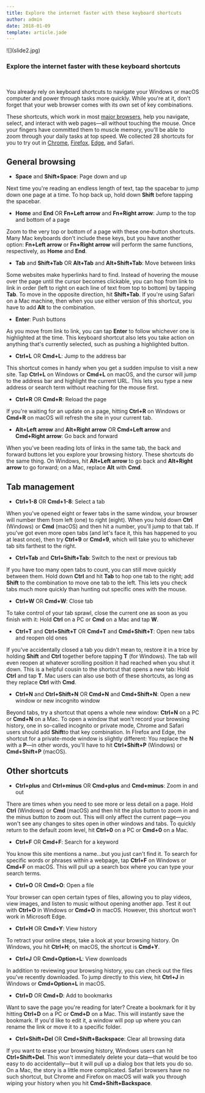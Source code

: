 ```yaml
---
title: Explore the internet faster with these keyboard shortcuts
author: admin
date: 2018-01-09
template: article.jade
---
```



<div class="col-12 article-col order-1">![](slide2.jpg)</div>

<div class="col-12 article-col article-descr">

<div class="entry-content t-center">
<h3 class='article-heading'>
Explore the internet faster with these keyboard shortcuts
</h3>
<br>
<p>You already rely on keyboard shortcuts to navigate your Windows or macOS computer and power through tasks more quickly. While you're at it, don't forget that your web browser comes with its own set of key combinations.</p>
<span class="more"></span>
<p>These shortcuts, which work in most <a href="https://www.popsci.com/speed-up-your-web-browser">major browsers</a>, help you navigate, select, and interact with web pages—all without touching the mouse. Once your fingers have committed them to muscle memory, you'll be able to zoom through your daily tasks at top speed. We collected 28 shortcuts for you to try out in <a href="https://www.popsci.com/advanced-google-chrome-hacks">Chrome</a>, <a href="https://www.popsci.com/advanced-firefox-hacks">Firefox</a>, <a href="https://www.popsci.com/microsoft-edge-features">Edge</a>, and Safari.</p>
</div><div class="st-block markdown  text-left  " style=""><div class="st-page-break" id="page-2"></div><h2>General browsing</h2>

<ul>
<li><b>Space</b> and <strong>Shift+Space</strong>: Page down and up</li>
</ul>

<p>Next time you're reading an endless length of text, tap the spacebar to jump down one page at a time. To hop back up, hold down <strong>Shift</strong> before tapping the spacebar.</p>

<ul>
<li><strong>Home</strong> and <strong>End</strong> OR <strong>Fn+Left arrow</strong> and <strong>Fn+Right arrow</strong>: Jump to the top and bottom of a page</li>
</ul>

<p>Zoom to the very top or bottom of a page with these one-button shortcuts. Many Mac keyboards don't include these keys, but you have another option: <strong>Fn+Left arrow</strong> or <strong>Fn+Right arrow</strong> will perform the same functions, respectively, as <strong>Home</strong> and <strong>End</strong>.</p>

<ul>
<li><strong>Tab</strong> and <strong>Shift+Tab</strong> OR  <strong>Alt+Tab</strong> and <strong>Alt+Shift+Tab</strong>: Move between links</li>
</ul>

<p>Some websites make hyperlinks hard to find. Instead of hovering the mouse over the page until the cursor becomes clickable, you can hop from link to link in order (left to right on each line of text from top to bottom) by tapping <strong>Tab</strong>. To move in the opposite direction, hit <strong>Shift+Tab</strong>. If you're using Safari on a Mac machine, then when you use either version of this shortcut, you have to add <strong>Alt</strong> to the combination.</p>

<ul>
<li><strong>Enter</strong>: Push buttons</li>
</ul>

<p>As you move from link to link, you can tap <strong>Enter</strong> to follow whichever one is highlighted at the time. This keyboard shortcut also lets you take action on anything that's currently selected, such as pushing a highlighted button.</p>

<ul>
<li><strong>Ctrl+L</strong> OR <strong>Cmd+L</strong>: Jump to the address bar</li>
</ul>

<p>This shortcut comes in handy when you get a sudden impulse to visit a new site. Tap <strong>Ctrl+L</strong> on Windows or <strong>Cmd+L</strong> on macOS, and the cursor will jump to the address bar and highlight the current URL. This lets you type a new address or search term without reaching for the mouse first.</p>

<ul>
<li><strong>Ctrl+R</strong> OR <strong>Cmd+R</strong>: Reload the page</li>
</ul>

<p>If you're waiting for an update on a page, hitting <strong>Ctrl+R</strong> on Windows or <strong>Cmd+R</strong> on macOS will refresh the site in your current tab.</p>

<ul>
<li><strong>Alt+Left arrow</strong> and <strong>Alt+Right arrow</strong> OR <strong>Cmd+Left arrow</strong> and <strong>Cmd+Right arrow</strong>: Go back and forward</li>
</ul>

<p>When you've been reading lots of links in the same tab, the back and forward buttons let you explore your browsing history. These shortcuts do the same thing. On Windows, hit <strong>Alt+Left arrow</strong> to go back and <strong>Alt+Right arrow</strong> to go forward; on a Mac, replace <strong>Alt</strong> with <strong>Cmd</strong>.</p>
</div><div class="st-block markdown  text-left  " style=""><div class="st-page-break" id="page-3"></div><h2>Tab management</h2>

<ul>
<li><strong>Ctrl+1-8</strong> OR <strong>Cmd+1-8</strong>: Select a tab</li>
</ul>

<p>When you've opened eight or fewer tabs in the same window, your browser will number them from left (one) to right (eight). When you hold down <strong>Ctrl</strong> (Windows) or <strong>Cmd</strong> (macOS) and then hit a number, you'll jump to that tab. If you've got even more open tabs (and let's face it, this has happened to you at least once), then try <strong>Ctrl+9</strong> or <strong>Cmd+9</strong>, which will take you to whichever tab sits farthest to the right.</p>

<ul>
<li><strong>Ctrl+Tab</strong> and <strong>Ctrl+Shift+Tab</strong>: Switch to the next or previous tab</li>
</ul>

<p>If you have too many open tabs to count, you can still move quickly between them. Hold down <strong>Ctrl</strong> and hit <strong>Tab</strong> to hop one tab to the right; add <strong>Shift</strong> to the combination to move one tab to the left. This lets you check tabs much more quickly than hunting out specific ones with the mouse.</p>

<ul>
<li><strong>Ctrl+W</strong> OR <strong>Cmd+W</strong>: Close tab</li>
</ul>

<p>To take control of your tab sprawl, close the current one as soon as you finish with it: Hold <strong>Ctrl</strong> on a PC or <strong>Cmd</strong> on a Mac and tap <strong>W</strong>.</p>

<ul>
<li><strong>Ctrl+T</strong> and <strong>Ctrl+Shift+T</strong> OR <strong>Cmd+T</strong> and <strong>Cmd+Shift+T</strong>: Open new tabs and reopen old ones</li>
</ul>

<p>If you've accidentally closed a tab you didn't mean to, restore it in a trice by holding <strong>Shift</strong> and <strong>Ctrl</strong> together before tapping <strong>T</strong> (for Windows). The tab will even reopen at whatever scrolling position it had reached when you shut it down. This is a helpful cousin to the shortcut that opens a new tab: Hold <strong>Ctrl</strong> and tap <strong>T</strong>. Mac users can also use both of these shortcuts, as long as they replace <strong>Ctrl</strong> with <strong>Cmd</strong>.</p>

<ul>
<li><strong>Ctrl+N</strong> and <strong>Ctrl+Shift+N</strong> OR <strong>Cmd+N</strong> and <strong>Cmd+Shift+N</strong>: Open a new window or new incognito window</li>
</ul>

<p>Beyond tabs, try a shortcut that opens a whole new window: <strong>Ctrl+N</strong> on a PC or <strong>Cmd+N</strong> on a Mac. To open a window that won't record your browsing history, one in so-called incognito or private mode, Chrome and Safari users should add <strong>Shift</strong>to that key combination. In FIrefox and Edge, the shortcut for a private-mode window is slightly different: You replace the <strong>N</strong> with a <strong>P</strong>—in other words, you'll have to hit <strong>Ctrl+Shift+P</strong> (Windows) or <strong>Cmd+Shift+P</strong> (macOS).</p>
</div><div class="st-block markdown  text-left  " style=""><div class="st-page-break" id="page-4"></div><h2>Other shortcuts</h2>

<ul>
<li><strong>Ctrl+plus</strong> and <strong>Ctrl+minus</strong> OR <strong>Cmd+plus</strong> and <strong>Cmd+minus</strong>: Zoom in and out</li>
</ul>

<p>There are times when you need to see more or less detail on a page. Hold <strong>Ctrl</strong> (Windows) or <strong>Cmd</strong> (macOS) and then hit the plus button to zoom in and the minus button to zoom out. This will only affect the current page—you won't see any changes to sites open in other windows and tabs. To quickly return to the default zoom level, hit <strong>Ctrl+0</strong> on a PC or <strong>Cmd+0</strong> on a Mac.</p>

<ul>
<li><strong>Ctrl+F</strong> OR <strong>Cmd+F</strong>: Search for a keyword</li>
</ul>

<p>You know this site mentions a name...but you just can't find it. To search for specific words or phrases within a webpage, tap <strong>Ctrl+F</strong> on Windows or <strong>Cmd+F</strong> on macOS. This will pull up a search box where you can type your search terms.</p>

<ul>
<li><strong>Ctrl+O</strong> OR <strong>Cmd+O</strong>: Open a file</li>
</ul>

<p>Your browser can open certain types of files, allowing you to play videos, view images, and listen to music without opening another app. Test it out with <strong>Ctrl+O</strong> in Windows or <strong>Cmd+O</strong> in macOS. However, this shortcut won't work in Microsoft Edge.</p>

<ul>
<li><strong>Ctrl+H</strong> OR <strong>Cmd+Y</strong>: View history</li>
</ul>

<p>To retract your online steps, take a look at your browsing history. On Windows, you hit <strong>Ctrl+H</strong>; on macOS, the shortcut is <strong>Cmd+Y</strong>.</p>

<ul>
<li><strong>Ctrl+J</strong> OR <strong>Cmd+Option+L</strong>: View downloads</li>
</ul>

<p>In addition to reviewing your browsing history, you can check out the files you've recently downloaded. To jump directly to this view, hit <strong>Ctrl+J</strong> in Windows or <strong>Cmd+Option+L</strong> in macOS.</p>

<ul>
<li><strong>Ctrl+D</strong> OR <strong>Cmd+D</strong>: Add to bookmarks</li>
</ul>

<p>Want to save the page you're reading for later? Create a bookmark for it by hitting <strong>Ctrl+D</strong> on a PC or <strong>Cmd+D</strong> on a Mac. This will instantly save the bookmark. If you'd like to edit it, a window will pop up where you can rename the link or move it to a specific folder.</p>

<ul>
<li><strong>Ctrl+Shift+Del</strong> OR <strong>Cmd+Shift+Backspace</strong>: Clear all browsing data</li>
</ul>

<p>If you want to erase your browsing history, Windows users can hit <strong>Ctrl+Shift+Del</strong>. This won't immediately delete your data—that would be too easy to do accidentally—but it will pull up a dialog box that lets you do so. On a Mac, the story is a little more complicated. Safari browsers have no such shortcut, but Chrome and Firefox on macOS will walk you through wiping your history when you hit <strong>Cmd+Shift+Backspace</strong>.</p>
</div>

</div>

